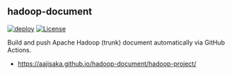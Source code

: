 ## hadoop-document

[![deploy](https://github.com/aajisaka/hadoop-document/actions/workflows/deploy.yml/badge.svg)](https://github.com/aajisaka/hadoop-document/actions/workflows/deploy.yml)
[![License](http://img.shields.io/:license-Apache_v2-blue.svg)](https://github.com/aajisaka/hadoop-document/blob/master/LICENSE)

Build and push Apache Hadoop (trunk) document automatically via GitHub Actions.

* https://aajisaka.github.io/hadoop-document/hadoop-project/

